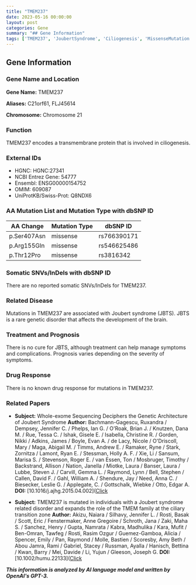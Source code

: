 ```yaml
---
title: "TMEM237"
date: 2023-05-16 00:00:00
layout: post
categories: Gene
summary: "## Gene Information"
tags: ['TMEM237', 'JoubertSyndrome', 'Ciliogenesis', 'MissenseMutation', 'GeneticDisorder', 'TreatmentOptions', 'Prognosis', 'GeneticArchitecture']
---
```


## Gene Information

### Gene Name and Location

**Gene Name:** TMEM237

**Aliases:** C21orf61, FLJ45614

**Chromosome:** Chromosome 21


### Function

TMEM237 encodes a transmembrane protein that is involved in ciliogenesis. 

### External IDs

- HGNC: HGNC:27341
- NCBI Entrez Gene: 54777
- Ensembl: ENSG00000154752
- OMIM: 609087
- UniProtKB/Swiss-Prot: Q8NDX6

### AA Mutation List and Mutation Type with dbSNP ID

| AA Change | Mutation Type | dbSNP ID |
|-----------|---------------|------------|
| p.Ser407Asn | missense | rs766390171 |
| p.Arg155Gln | missense | rs546625486 |
| p.Thr12Pro | missense | rs3816342 |

### Somatic SNVs/InDels with dbSNP ID

There are no reported somatic SNVs/InDels for TMEM237.

### Related Disease

Mutations in TMEM237 are associated with Joubert syndrome (JBTS). JBTS is a rare genetic disorder that affects the development of the brain. 

### Treatment and Prognosis

There is no cure for JBTS, although treatment can help manage symptoms and complications. Prognosis varies depending on the severity of symptoms.

### Drug Response

There is no known drug response for mutations in TMEM237.

### Related Papers

- **Subject:** Whole-exome Sequencing Deciphers the Genetic Architecture of Joubert Syndrome
**Author:** Bachmann-Gagescu, Ruxandra / Dempsey, Jennifer C. / Phelps, Ian G. / O'Roak, Brian J. / Knutzen, Dana M. / Rue, Tessa C. / Ishak, Gisele E. / Isabella, Christine R. / Gorden, Nikki / Adkins, James / Boyle, Evan A. / de Lacy, Nicole / O'Driscoll, Mary / Maga, Abigail M. / Timms, Andrew E. / Ramaker, Ryne / Stark, Zornitza / Lamont, Ryan E. / Stessman, Holly A. F. / Xie, Li / Sansum, Marisa S. / Stevenson, Roger E. / van Essen, Ton / Mosbruger, Timothy / Backstrand, Allison / Nation, Janella / Miotke, Laura / Banser, Laura / Lubbe, Steven J. / Carvill, Gemma L. / Raymond, Lynn / Bell, Stephen / Callen, David F. / Gahl, William A. / Shendure, Jay / Need, Anna C. / Biesecker, Leslie G. / Applegate, C. / Gottschalk, Wiebke / Otto, Edgar A.
**DOI:** [10.1016/j.ajhg.2015.04.002]([Click](https://doi.org/10.1016/j.ajhg.2015.04.002) 

- **Subject:** TMEM237 is mutated in individuals with a Joubert syndrome related disorder and expands the role of the TMEM family at the ciliary transition zone
**Author:** Akizu, Naiara / Silhavy, Jennifer L. / Rosti, Basak / Scott, Eric / Fenstermaker, Anne Gregoire / Schroth, Jana / Zaki, Maha S. / Sanchez, Henry / Gupta, Namrata / Kabra, Madhulika / Kara, Mufit / Ben-Omran, Tawfeg / Rosti, Rasim Ozgur / Guemez-Gamboa, Alicia / Spencer, Emily / Pan, Raymond / Molle, Bastien / Scoresby, Amy Beth / Abou Jamra, Rami / Gabriel, Stacey / Russman, Ayalla / Hanisch, Bettina / Kwan, Barry / Mei, Davide / Li, Yujun / Gleeson, Joseph G.
**DOI:** [10.1002/humu.22133]([Click](https://doi.org/10.1002/humu.22133)

**_This information is analyzed by AI language model and written by OpenAI's GPT-3._**